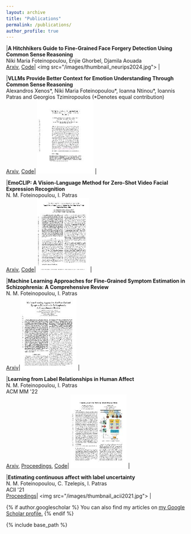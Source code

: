 ```yaml
---
layout: archive
title: "Publications"
permalink: /publications/
author_profile: true
---
```

|**A Hitchhikers Guide to Fine-Grained Face Forgery Detection Using Common Sense Reasoning** <br> Niki Maria Foteinopoulou, Enjie Ghorbel, Djamila Aouada <br>[Arxiv](https://arxiv.org/), [Code]([https://github.com/NickyFot/EmoCommonSense](https://github.com/NickyFot/HitchhikersGuide))| <img src="/images/thumbnail_neurips2024.jpg"> |

|**VLLMs Provide Better Context for Emotion Understanding Through Common Sense Reasoning** <br> Alexandros Xenos*, Niki Maria Foteinopoulou*, Ioanna Ntinou*, Ioannis Patras and Georgios Tzimiropoulos (*Denotes equal contribution) <br>[Arxiv](https://arxiv.org/abs/2404.07078), [Code](https://github.com/NickyFot/EmoCommonSense)| <img src="/images/thumbnail_arxiv2024.jpg"> |

|**EmoCLIP: A Vision-Language Method for Zero-Shot Video Facial Expression Recognition** <br> N. M. Foteinopoulou, I. Patras <br>[Arxiv](https://arxiv.org/abs/2310.16640), [Code](https://github.com/NickyFot/EmoCLIP)| <img src="/images/thumbnail_fg2024.jpg"> |

|**Machine Learning Approaches for Fine-Grained Symptom Estimation in Schizophrenia: A Comprehensive Review** <br> N. M. Foteinopoulou, I. Patras <br>[Arxiv](https://arxiv.org/abs/2310.16677)|<img src="/images/thumbnail_review.jpg"> |

|**Learning from Label Relationships in Human Affect** <br> N. M. Foteinopoulou, I. Patras <br> ACM MM '22 <br>[Arxiv](https://arxiv.org/abs/2207.05577), [Proceedings](https://dl.acm.org/doi/abs/10.1145/3503161.3548373), [Code](https://github.com/NickyFot/ACMMM22_LearningLabelRelationships)| <img src="/images/thumbnail_acmmm2022.jpg"> |

|**Estimating continuous affect with label uncertainty** <br> N. M. Foteinopoulou, C. Tzelepis, I. Patras <br> ACII '21 <br>[Proceedings]([https://arxiv.org/abs/2207.05577](https://ieeexplore.ieee.org/document/9597425))| <img src="/images/thumbnail_acii2021.jpg">  |


{% if author.googlescholar %}
  You can also find my articles on <u><a href="{{author.googlescholar}}">my Google Scholar profile</a>.</u>
{% endif %}

{% include base_path %}
